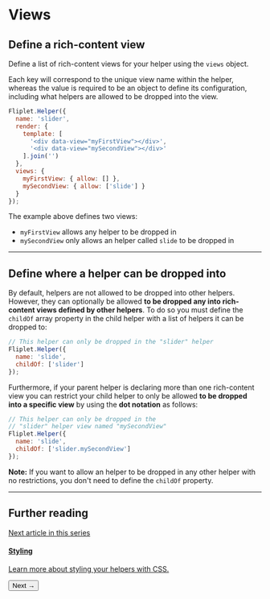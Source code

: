 # Views

## Define a rich-content view

Define a list of rich-content views for your helper using the `views` object.

Each key will correspond to the unique view name within the helper, whereas the value is required to be an object to define its configuration, including what helpers are allowed to be dropped into the view.

```js
Fliplet.Helper({
  name: 'slider',
  render: {
    template: [
      '<div data-view="myFirstView"></div>',
      '<div data-view="mySecondView"></div>'
    ].join('')
  },
  views: {
    myFirstView: { allow: [] },
    mySecondView: { allow: ['slide'] }
  }
});
```

The example above defines two views:

- `myFirstView` allows any helper to be dropped in
- `mySecondView` only allows an helper called `slide` to be dropped in

---

## Define where a helper can be dropped into

By default, helpers are not allowed to be dropped into other helpers. However, they can optionally be allowed <strong>to be dropped any into rich-content views defined by other helpers</strong>. To do so you must define the `childOf` array property in the child helper with a list of helpers it can be dropped to:

```js
// This helper can only be dropped in the "slider" helper
Fliplet.Helper({
  name: 'slide',
  childOf: ['slider']
});
```

Furthermore, if your parent helper is declaring more than one rich-content view you can restrict your child helper to only be allowed <strong>to be dropped into a specific view</strong> by using the <strong>dot notation</strong> as follows:

```js
// This helper can only be dropped in the
// "slider" helper view named "mySecondView"
Fliplet.Helper({
  name: 'slide',
  childOf: ['slider.mySecondView']
});
```

<p class="quote"><strong>Note:</strong> If you want to allow an helper to be dropped in any other helper with no restrictions, you don't need to define the <code>childOf</code> property.</p>

---

## Further reading

<section class="blocks alt">
  <a class="bl two" href="style.html">
    <div>
      <span class="pin">Next article in this series</span>
      <h4>Styling</h4>
      <p>Learn more about styling your helpers with CSS.</p>
      <button>Next &rarr;</button>
    </div>
  </a>
</section>